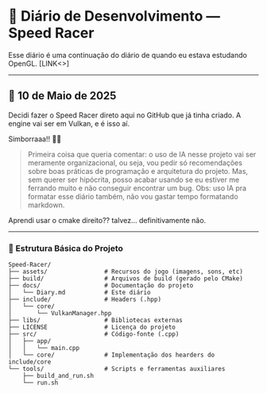 # 🏁 Diário de Desenvolvimento — Speed Racer

Esse diário é uma continuação do diário de quando eu estava estudando OpenGL. [LINK<>]

---

## 📅 10 de Maio de 2025

Decidi fazer o Speed Racer direto aqui no GitHub que já tinha criado. A engine vai ser em Vulkan, e é isso aí.

Simborraaa!! 🚗💨

> Primeira coisa que queria comentar: o uso de IA nesse projeto vai ser meramente organizacional, ou seja, vou pedir só recomendações sobre boas práticas de programação e arquitetura do projeto. Mas, sem querer ser hipócrita, posso acabar usando se eu estiver me ferrando muito e não conseguir encontrar um bug. Obs: uso IA pra formatar esse diário também, não vou gastar tempo formatando markdown.

Aprendi usar o cmake direito?? talvez... definitivamente não.

---

### 📁 Estrutura Básica do Projeto

```plaintext
Speed-Racer/
├── assets/                # Recursos do jogo (imagens, sons, etc)
├── build/                 # Arquivos de build (gerado pelo CMake)
├── docs/                  # Documentação do projeto
│   └── Diary.md           # Este diário
├── include/               # Headers (.hpp)
│   └── core/
│       └── VulkanManager.hpp
├── libs/                  # Bibliotecas externas
├── LICENSE                # Licença do projeto
├── src/                   # Código-fonte (.cpp)
│   ├── app/
│   │   └── main.cpp
│   └── core/              # Implementação dos hearders do include/core
└── tools/                 # Scripts e ferramentas auxiliares
    ├── build_and_run.sh
    └── run.sh
```
